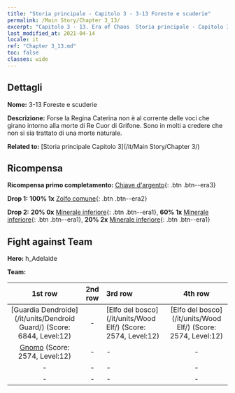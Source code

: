 ```yaml
---
title: "Storia principale - Capitolo 3 - 3-13 Foreste e scuderie"
permalink: /Main Story/Chapter 3_13/
excerpt: "Capitolo 3 - 13. Era of Chaos  Storia principale - Capitolo 3_13. 3-13 Foreste e scuderie"
last_modified_at: 2021-04-14
locale: it
ref: "Chapter 3_13.md"
toc: false
classes: wide
---
```


## Dettagli

 **Nome:** 3-13 Foreste e scuderie

 **Descrizione:** Forse la Regina Caterina non è al corrente delle voci che girano intorno alla morte di Re Cuor di Grifone. Sono in molti a credere che non si sia trattato di una morte naturale.

 **Related to:** [Storia principale Capitolo 3](/it/Main Story/Chapter 3/)

## Ricompensa

 **Ricompensa primo completamento:** [Chiave d'argento](/it/Items/con_693/){: .btn .btn--era3}

 **Drop 1:** **100% 1x** [Zolfo comune](/it/Items/mat_9/){: .btn .btn--era2}

 **Drop 2:** **20% 0x** [Minerale inferiore](/it/Items/mat_1/){: .btn .btn--era1}, **60% 1x** [Minerale inferiore](/it/Items/mat_1/){: .btn .btn--era1}, **20% 2x** [Minerale inferiore](/it/Items/mat_1/){: .btn .btn--era1}


## Fight against Team
 **Hero:** h_Adelaide

 **Team:**


  | 1st row | 2nd row | 3rd row | 4th row |
  |:----:|:----:|:----|:----:|
  | [Guardia Dendroide](/it/units/Dendroid Guard/) (Score: 6844, Level:12)  | - | [Elfo del bosco](/it/units/Wood Elf/) (Score: 2574, Level:12)  | [Elfo del bosco](/it/units/Wood Elf/) (Score: 2574, Level:12)  |
  | [Gnomo](/it/units/Dwarf/) (Score: 2574, Level:12)  | - | - | - |
  | - | - | - | - |
  | - | - | - | - |


